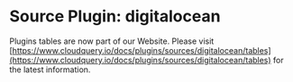 # Source Plugin: digitalocean

Plugins tables are now part of our Website. Please visit [https://www.cloudquery.io/docs/plugins/sources/digitalocean/tables](https://www.cloudquery.io/docs/plugins/sources/digitalocean/tables) for the latest information.